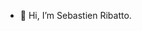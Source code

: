 - 👋 Hi, I’m Sebastien Ribatto.

<!---
SebRib/SebRib is a ✨ special ✨ repository because its `README.md` (this file) appears on your GitHub profile.
You can click the Preview link to take a look at your changes.
--->
